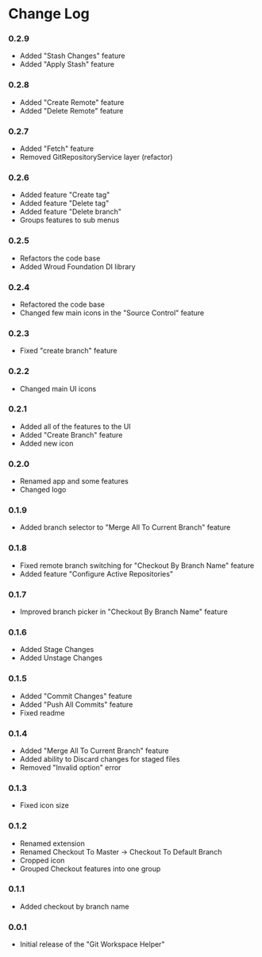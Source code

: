# Change Log

### 0.2.9

- Added "Stash Changes" feature
- Added "Apply Stash" feature

### 0.2.8

- Added "Create Remote" feature
- Added "Delete Remote" feature

### 0.2.7

- Added "Fetch" feature
- Removed GitRepositoryService layer (refactor)

### 0.2.6

- Added feature "Create tag"
- Added feature "Delete tag"
- Added feature "Delete branch"
- Groups features to sub menus

### 0.2.5

- Refactors the code base
- Added Wroud Foundation DI library

### 0.2.4

- Refactored the code base
- Changed few main icons in the "Source Control" feature

### 0.2.3

- Fixed "create branch" feature

### 0.2.2

- Changed main UI icons

### 0.2.1

- Added all of the features to the UI
- Added "Create Branch" feature
- Added new icon

### 0.2.0

- Renamed app and some features
- Changed logo

### 0.1.9

- Added branch selector to "Merge All To Current Branch" feature

### 0.1.8

- Fixed remote branch switching for "Checkout By Branch Name" feature
- Added feature "Configure Active Repositories"

### 0.1.7

- Improved branch picker in "Checkout By Branch Name" feature

### 0.1.6

- Added Stage Changes
- Added Unstage Changes

### 0.1.5

- Added "Commit Changes" feature
- Added "Push All Commits" feature
- Fixed readme

### 0.1.4

- Added "Merge All To Current Branch" feature
- Added ability to Discard changes for staged files
- Removed "Invalid option" error

### 0.1.3

- Fixed icon size

### 0.1.2

- Renamed extension
- Renamed Checkout To Master -> Checkout To Default Branch
- Cropped icon
- Grouped Checkout features into one group

### 0.1.1

- Added checkout by branch name

### 0.0.1

- Initial release of the "Git Workspace Helper"

